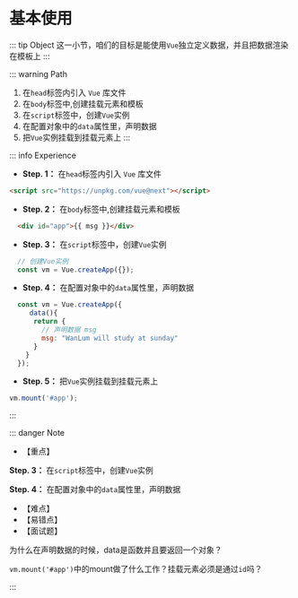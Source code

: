 # 基本使用

::: tip Object
这一小节，咱们的目标是能使用`Vue`独立定义数据，并且把数据渲染在模板上
:::

::: warning Path

1. 在`head`标签内引入 `Vue` 库文件
2. 在`body`标签中,创建挂载元素和模板
3. 在`script`标签中，创建`Vue`实例
4. 在配置对象中的`data`属性里，声明数据
5. 把`Vue`实例挂载到挂载元素上
:::

::: info Experience

* **Step. 1：** 在`head`标签内引入 `Vue` 库文件

```html
<script src="https://unpkg.com/vue@next"></script>
```

* **Step. 2：** 在`body`标签中,创建挂载元素和模板

```html
  <div id="app">{{ msg }}</div>
```

* **Step. 3：** 在`script`标签中，创建`Vue`实例

```js
  // 创建Vue实例
  const vm = Vue.createApp({});
```

* **Step. 4：** 在配置对象中的`data`属性里，声明数据

```js
  const vm = Vue.createApp({
     data(){
      return {
        // 声明数据 msg
        msg: "WanLum will study at sunday"
      }
    }
  });
```

* **Step. 5：** 把`Vue`实例挂载到挂载元素上

```js
vm.mount('#app');
```

:::

::: danger Note

* 【重点】

**Step. 3：** 在`script`标签中，创建`Vue`实例

**Step. 4：** 在配置对象中的`data`属性里，声明数据

* 【难点】
* 【易错点】
* 【面试题】

为什么在声明数据的时候，data是函数并且要返回一个对象？

`vm.mount('#app')`中的mount做了什么工作？挂载元素必须是通过`id`吗？

:::